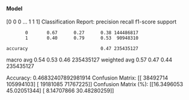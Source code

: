 #### Model
[0 0 0 ... 1 1 1]
Classification Report:
              precision    recall  f1-score   support

           0       0.67      0.27      0.38 144486817
           1       0.40      0.79      0.53  90948310

    accuracy                           0.47 235435127
   macro avg       0.54      0.53      0.46 235435127
weighted avg       0.57      0.47      0.44 235435127

Accuracy: 0.46832407892981914
Confusion Matrix:
[[ 38492714 105994103]
 [ 19181085  71767225]]
Confusion Matrix (%):
[[16.3496053  45.02051344]
 [ 8.14707866 30.48280259]]
